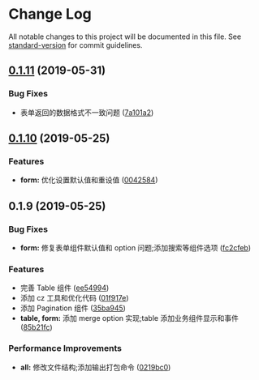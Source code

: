 # Change Log

All notable changes to this project will be documented in this file. See [standard-version](https://github.com/conventional-changelog/standard-version) for commit guidelines.

## [0.1.11](https://github.com/rni-l/easy-operation-component/compare/v0.1.10...v0.1.11) (2019-05-31)


### Bug Fixes

* 表单返回的数据格式不一致问题 ([7a101a2](https://github.com/rni-l/easy-operation-component/commit/7a101a2))



## [0.1.10](https://github.com/rni-l/easy-operation-component/compare/v0.1.9...v0.1.10) (2019-05-25)


### Features

* **form:** 优化设置默认值和重设值 ([0042584](https://github.com/rni-l/easy-operation-component/commit/0042584))



## 0.1.9 (2019-05-25)


### Bug Fixes

* **form:** 修复表单组件默认值和 option 问题;添加搜索等组件选项 ([fc2cfeb](https://github.com/rni-l/easy-operation-component/commit/fc2cfeb))


### Features

* 完善 Table 组件 ([ee54994](https://github.com/rni-l/easy-operation-component/commit/ee54994))
* 添加 cz 工具和优化代码 ([01f917e](https://github.com/rni-l/easy-operation-component/commit/01f917e))
* 添加 Pagination 组件 ([35ba945](https://github.com/rni-l/easy-operation-component/commit/35ba945))
* **table, form:** 添加 merge option 实现;table 添加业务组件显示和事件 ([85b21fc](https://github.com/rni-l/easy-operation-component/commit/85b21fc))


### Performance Improvements

* **all:** 修改文件结构;添加输出打包命令 ([0219bc0](https://github.com/rni-l/easy-operation-component/commit/0219bc0))
